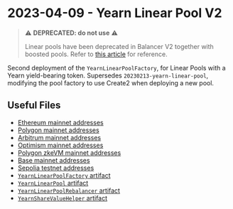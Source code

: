 # 2023-04-09 - Yearn Linear Pool V2

> ⚠️ **DEPRECATED: do not use** ⚠️
>
> Linear pools have been deprecated in Balancer V2 together with boosted pools. Refer to [this article](https://medium.com/balancer-protocol/rate-manipulation-in-balancer-boosted-pools-technical-postmortem-53db4b642492) for reference.

Second deployment of the `YearnLinearPoolFactory`, for Linear Pools with a Yearn yield-bearing token.
Supersedes `20230213-yearn-linear-pool`, modifying the pool factory to use Create2 when deploying a new pool.

## Useful Files

- [Ethereum mainnet addresses](./output/mainnet.json)
- [Polygon mainnet addresses](./output/polygon.json)
- [Arbitrum mainnet addresses](./output/arbitrum.json)
- [Optimism mainnet addresses](./output/optimism.json)
- [Polygon zkeVM mainnet addresses](./output/zkevm.json)
- [Base mainnet addresses](./output/base.json)
- [Sepolia testnet addresses](./output/sepolia.json)
- [`YearnLinearPoolFactory` artifact](./artifact/YearnLinearPoolFactory.json)
- [`YearnLinearPool` artifact](./artifact/YearnLinearPool.json)
- [`YearnLinearPoolRebalancer` artifact](./artifact/YearnLinearPoolRebalancer.json)
- [`YearnShareValueHelper` artifact](./artifact/YearnShareValueHelper.json)

